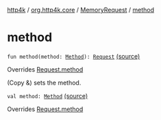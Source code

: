 [http4k](../../index.md) / [org.http4k.core](../index.md) / [MemoryRequest](index.md) / [method](./method.md)

# method

`fun method(method: `[`Method`](../-method/index.md)`): `[`Request`](../-request/index.md) [(source)](https://github.com/http4k/http4k/blob/master/http4k-core/src/main/kotlin/org/http4k/core/http.kt#L222)

Overrides [Request.method](../-request/method.md)

(Copy &amp;) sets the method.

`val method: `[`Method`](../-method/index.md) [(source)](https://github.com/http4k/http4k/blob/master/http4k-core/src/main/kotlin/org/http4k/core/http.kt#L221)

Overrides [Request.method](../-request/method.md)

